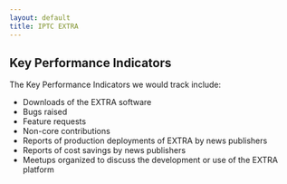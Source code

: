 ```yaml
---
layout: default
title: IPTC EXTRA
---
```

## Key Performance Indicators

The Key Performance Indicators we would track include:

* Downloads of the EXTRA software
* Bugs raised
* Feature requests
* Non-core contributions
* Reports of production deployments of EXTRA by news publishers
* Reports of cost savings by news publishers
* Meetups organized to discuss the development or use of the EXTRA platform

